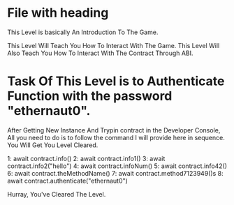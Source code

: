 # File with heading
This Level is basically An Introduction To The Game.

This Level Will Teach You How To Interact With The Game.
This Level Will Also Teach You How To Interact With The Contract Through ABI.

# Task Of This Level is to Authenticate Function with the password "ethernaut0".

After Getting New Instance And Trypin contract in the Developer Console, All you need to do is to follow the command I will provide here in sequence. You Will Get You Level Cleared.

1: await contract.info()
2: await contract.info1()
3: await contract.info2("hello")
4: await contract.infoNum()
5: await contract.info42()
6: await contract.theMethodName()
7: await contract.method7123949()s
8: await contract.authenticate("ethernaut0")

Hurray, You've Cleared The Level.
